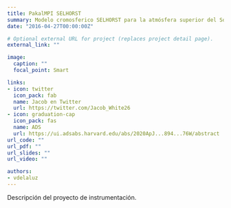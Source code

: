 ```yaml
---
title: PakalMPI SELHORST
summary: Modelo cromosferico SELHORST para la atmósfera superior del Sol.
date: "2016-04-27T00:00:00Z"

# Optional external URL for project (replaces project detail page).
external_link: ""

image:
  caption: ""
  focal_point: Smart

links:
- icon: twitter
  icon_pack: fab
  name: Jacob en Twitter
  url: https://twitter.com/Jacob_White26
- icon: graduation-cap
  icon_pack: fas
  name: ADS
  url: https://ui.adsabs.harvard.edu/abs/2020ApJ...894...76W/abstract
url_code: ""
url_pdf: ""
url_slides: ""
url_video: ""

authors:
- vdelaluz
---
```


Descripción del proyecto de instrumentación.